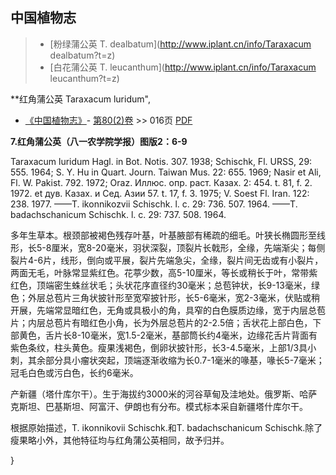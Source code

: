 
## 中国植物志

> * [粉绿蒲公英  T.  dealbatum](http://www.iplant.cn/info/Taraxacum dealbatum?t=z)
> * [白花蒲公英  T.  leucanthum](http://www.iplant.cn/info/Taraxacum leucanthum?t=z)

**红角蒲公英 Taraxacum luridum",

* [《中国植物志》](http://www.iplant.cn/frps)- [第80(2)卷](http://www.iplant.cn/frps/vol/80(2)) >> 016页 [PDF](http://www.iplant.cn/frps/pdf/80(2)/016.PDF)

**7.红角蒲公英（八一农学院学报）图版2：6-9**

Taraxacum luridum Hagl. in Bot. Notis. 307. 1938; Schischk, Fl. URSS, 29: 555. 1964; S. Y. Hu in Quart. Journ. Taiwan Mus. 22: 655. 1969; Nasir et Ali, Fl. W. Pakist. 792. 1972; Oraz. Иллюс. опр. раст. Казах. 2: 454. t. 81, f. 2. 1972. et дув. Казах. и Сед. Азии 57. t. 17, f. 3. 1975; V. Soest Fl. Iran. 122: 238. 1977. ——T. ikonnikozvii Schischk. l. c. 29: 736. 507. 1964. ——T. badachschanicum Schischk. l. c. 29: 737. 508. 1964.

多年生草本。根颈部被褐色残存叶基，叶基腋部有稀疏的细毛。叶狭长椭圆形至线形，长5-8厘米，宽8-20毫米，羽状深裂，顶裂片长戟形，全缘，先端渐尖；每侧裂片4-6片，线形，倒向或平展，裂片先端急尖，全缘，裂片间无齿或有小裂片，两面无毛，叶脉常显紫红色。花葶少数，高5-10厘米，等长或稍长于叶，常带紫红色，顶端密生蛛丝状毛；头状花序直径约30毫米；总苞钟状，长9-13毫米，绿色；外层总苞片三角状披针形至宽窄披针形，长5-6毫米，宽2-3毫米，伏贴或稍开展，先端常显暗红色，无角或具极小的角，具窄的白色膜质边缘，宽于内层总苞片；内层总苞片有暗红色小角，长为外层总苞片的2-2.5倍；舌状花上部白色，下部黄色，舌片长8-10毫米，宽1.5-2毫米，基部筒长约4毫米，边缘花舌片背面有紫色条纹，柱头黄色。瘦果浅褐色，倒卵状披针形，长3-4.5毫米，上部1/3具小刺，其余部分具小瘤状突起，顶端逐渐收缩为长0.7-1毫米的喙基，喙长5-7毫米；冠毛白色或污白色，长约6毫米。

产新疆（塔什库尔干）。生于海拔约3000米的河谷草甸及洼地处。俄罗斯、哈萨克斯坦、巴基斯坦、阿富汗、伊朗也有分布。模式标本采自新疆塔什库尔干。

根据原始描述，T. ikonnikovii Schischk.和T. badachschanicum Schischk.除了瘦果略小外，其他特征均与红角蒲公英相同，故予归并。

}